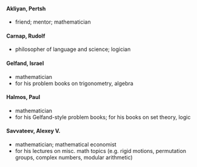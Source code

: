 #### Akliyan, Pertsh
- friend; mentor; mathematician

#### Carnap, Rudolf
- philosopher of language and science; logician

#### Gelfand, Israel
- mathematician
- for his problem books on trigonometry, algebra

#### Halmos, Paul
- mathematician
- for his Gelfand-style problem books; for his books on set theory, logic

#### Savvateev, Alexey V.
- mathematician; mathematical economist
- for his lectures on misc. math topics (e.g. rigid motions, permutation groups, complex numbers, modular arithmetic)
